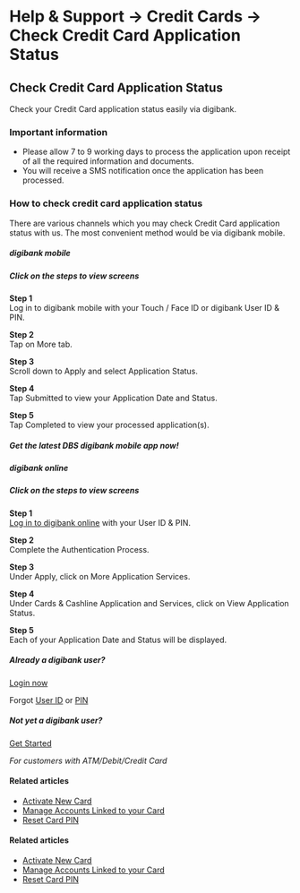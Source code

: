 # Help & Support -> Credit Cards -> Check Credit Card Application Status

## Check Credit Card Application Status

Check your Credit Card application status easily via digibank.

### Important information

  * Please allow 7 to 9 working days to process the application upon receipt of all the required information and documents.
  * You will receive a SMS notification once the application has been processed.



### How to check credit card application status

There are various channels which you may check Credit Card application status with us. The most convenient method would be via digibank mobile.

#####  digibank mobile

##### **Click on the steps to view screens**

**Step 1**  
Log in to digibank mobile with your Touch / Face ID or digibank User ID & PIN. 

**Step 2**  
Tap on More tab. 

**Step 3**  
Scroll down to Apply and select Application Status. 

**Step 4**  
Tap Submitted to view your Application Date and Status. 

**Step 5**  
Tap Completed to view your processed application(s). 

##### Get the latest DBS digibank mobile app now!

[](https://itunes.apple.com/us/app/dbs-mobile-banking/id1068403826) [](https://play.google.com/store/apps/details?id=com.dbs.sg.dbsmbanking) [](https://appgallery.huawei.com/#/app/C101888471)

#####  digibank online

##### **Click on the steps to view screens**

**Step 1**  
[Log in to digibank online](https://internet-banking.dbs.com.sg/) with your User ID & PIN. 

**Step 2**  
Complete the Authentication Process. 

**Step 3**  
Under Apply, click on More Application Services. 

**Step 4**  
Under Cards & Cashline Application and Services, click on View Application Status. 

**Step 5**  
Each of your Application Date and Status will be displayed. 

##### Already a digibank user?

[Login now](https://internet-banking.dbs.com.sg/)

Forgot [User ID](https://www.dbs.com.sg/personal/ibanking/ibapl/ib-printuid.html) or [PIN](https://www.dbs.com.sg/personal/ibanking/ibapl/ib-resetpin.html)

##### Not yet a digibank user?

[Get Started](https://www.dbs.com.sg/personal/ibanking/ibapl/ib-apply.html)

_For customers with ATM/Debit/Credit Card_

#### Related articles

  * [Activate New Card](https://www.dbs.com.sg/personal/support/card-activate-new-card.html)
  * [Manage Accounts Linked to your Card](https://www.dbs.com.sg/personal/support/card-application-link-card-to-deposit-account.html)
  * [Reset Card PIN](https://www.dbs.com.sg/personal/support/card-issues-forget-pin.html)



#### Related articles

  * [Activate New Card](https://www.dbs.com.sg/personal/support/card-activate-new-card.html)
  * [Manage Accounts Linked to your Card](https://www.dbs.com.sg/personal/support/card-application-link-card-to-deposit-account.html)
  * [Reset Card PIN](https://www.dbs.com.sg/personal/support/card-issues-forget-pin.html)


